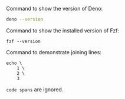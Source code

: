 Command to show the version of Deno:

```sh
deno --version
```

Command to show the installed version of Fzf:

    fzf --version

Command to demonstrate joining lines:

    echo \
        1 \
        2 \
        3

`code spans` are ignored.

<!--
example.md
SPDX-License-Identifier: CC0-1.0
Copyright 2024 Keith Maxwell
-->
